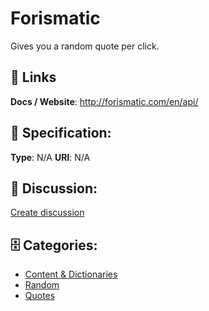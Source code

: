 # Forismatic


Gives you a random quote per click.

##  🔗 Links
**Docs / Website**: http://forismatic.com/en/api/

## 🧬 Specification:
**Type**: N/A
**URI**: N/A

## 💬 Discussion:
[Create discussion](https://github.com/apis-list/apis-list/discussions/new)

## 🗄️ Categories:
- [Content & Dictionaries](https://github.com/apis-list/apis-list#content--dictionaries)
- [Random](https://github.com/apis-list/apis-list#random)
- [Quotes](https://github.com/apis-list/apis-list#quotes)




